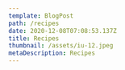 ```yaml
---
template: BlogPost
path: /recipes
date: 2020-12-08T07:08:53.137Z
title: Recipes
thumbnail: /assets/iu-12.jpeg
metaDescription: Recipes
---
```

